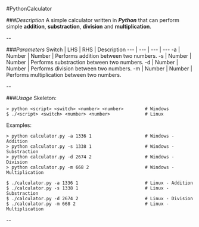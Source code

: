 #PythonCalculator

###*Description*
A simple calculator written in ***Python*** that can perform simple **addition**, **substraction**, **division** and **multiplication**.

--

###*Parameters*
Switch | LHS | RHS | Description
--- | --- | --- | ---
-a | Number | Number | Performs addition between two numbers.
-s | Number | Number | Performs substraction between two numbers.
-d | Number | Number | Performs division between two numbers.
-m | Number | Number | Performs multiplication between two numbers.

--

###*Usage*
Skeleton:
```
> python <script> <switch> <number> <number>        # Windows
$ ./<script> <switch> <number> <number>             # Linux
```
Examples:
```
> python calculator.py -a 1336 1                    # Windows - Addition
> python calculator.py -s 1338 1                    # Windows - Substraction
> python calculator.py -d 2674 2                    # Windows - Division
> python calculator.py -m 668 2                     # Windows - Multiplication

$ ./calculator.py -a 1336 1                         # Linux - Addition
$ ./calculator.py -s 1338 1                         # Linux - Substraction
$ ./calculator.py -d 2674 2                         # Linux - Division
$ ./calculator.py -m 668 2                          # Linux - Multiplication
```
--
